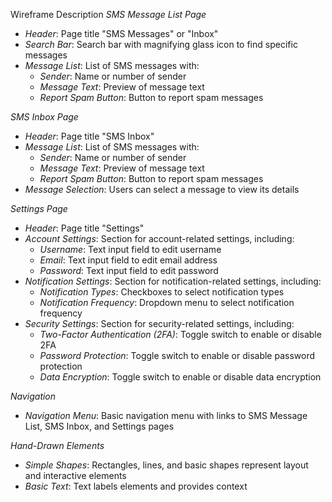 Wireframe Description
*SMS Message List Page*
- *Header*: Page title "SMS Messages" or "Inbox"
- *Search Bar*: Search bar with magnifying glass icon to find specific messages
- *Message List*: List of SMS messages with:
    - *Sender*: Name or number of sender
    - *Message Text*: Preview of message text
    - *Report Spam Button*: Button to report spam messages

*SMS Inbox Page*
- *Header*: Page title "SMS Inbox"
- *Message List*: List of SMS messages with:
    - *Sender*: Name or number of sender
    - *Message Text*: Preview of message text
    - *Report Spam Button*: Button to report spam messages
- *Message Selection*: Users can select a message to view its details

*Settings Page*
- *Header*: Page title "Settings"
- *Account Settings*: Section for account-related settings, including:
    - *Username*: Text input field to edit username
    - *Email*: Text input field to edit email address
    - *Password*: Text input field to edit password
- *Notification Settings*: Section for notification-related settings, including:
    - *Notification Types*: Checkboxes to select notification types
    - *Notification Frequency*: Dropdown menu to select notification frequency
- *Security Settings*: Section for security-related settings, including:
    - *Two-Factor Authentication (2FA)*: Toggle switch to enable or disable 2FA
    - *Password Protection*: Toggle switch to enable or disable password protection
    - *Data Encryption*: Toggle switch to enable or disable data encryption

*Navigation*
- *Navigation Menu*: Basic navigation menu with links to SMS Message List, SMS Inbox, and Settings pages

*Hand-Drawn Elements*
- *Simple Shapes*: Rectangles, lines, and basic shapes represent layout and interactive elements
- *Basic Text*: Text labels elements and provides context
